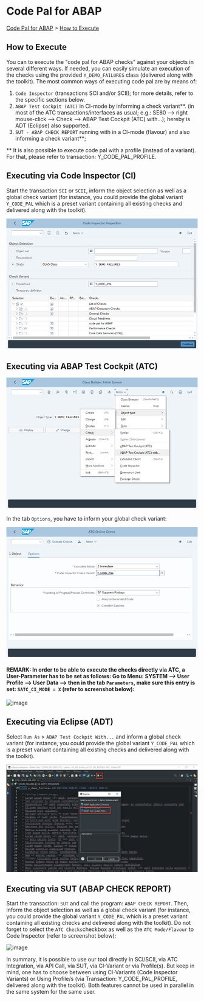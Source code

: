 # Code Pal for ABAP

[Code Pal for ABAP](../README.md) > [How to Execute](how-to-execute.md)

## How to Execute

You can to execute the "code pal for ABAP checks" against your objects in several different ways. If needed, you can easily simulate an execution of the checks using the provided `Y_DEMO_FAILURES` class (delivered along with the toolkit). The most common ways of executing code pal are by means of:

1. `Code Inspector` (transactions SCI and/or SCII); for more details, refer to the specific sections below.
2. `ABAP Test Cockpit (ATC)` in CI-mode by informing a check variant**. (in most of the ATC transactions/interfaces as usual; e.g.: SE80 --> right mouse-click --> Check --> ABAP Test Cockpit (ATC) with...); hereby is ADT (Eclipse) also supported.
3. `SUT - ABAP CHECK REPORT` running with in a CI-mode (flavour) and also informing a check variant**;  

** It is also possible to execute code pal with a profile (instead of a variant). For that, please refer to transaction: Y_CODE_PAL_PROFILE.

## Executing via Code Inspector (CI)

Start the transaction `SCI` or `SCII`, inform the object selection as well as a global check variant (for instance, you could provide the global variant `Y_CODE_PAL` which is a preset variant containing all existing checks and delivered along with the toolkit).

![code inspector execution](imgs/sap-gui-code-inspector.png)



## Executing via ABAP Test Cockpit (ATC)

![sap gui execution](imgs/execute-sap-gui.png)

In the tab `Options`, you have to inform your global check variant:  

![sap gui atc execution](imgs/sap-gui-atc.png)


#### REMARK: In order to be able to execute the checks directly via ATC, a User-Parameter has to be set as follows: Go to Menu: SYSTEM --> User Profile --> User Data --> then in the tab `Parameters`, make sure this entry is set: `SATC_CI_MODE = X` (refer to screenshot below):  

![image](https://user-images.githubusercontent.com/63100656/113266529-acd10180-92d5-11eb-80d9-c2717f0be1ca.png)




## Executing via Eclipse (ADT)

Select `Run As` > `ABAP Test Cockpit With...` and inform a global check variant (for instance, you could provide the global variant `Y_CODE_PAL` which is a preset variant containing all existing checks and delivered along with the toolkit).

![eclipse execution](imgs/execute-eclipse.png)




## Executing via SUT (ABAP CHECK REPORT)

Start the transaction: `SUT` and call the program: `ABAP CHECK REPORT`. Then, inform the object selection as well as a global check variant (for instance, you could provide the global variant `Y_CODE_PAL` which is a preset variant containing all existing checks and delivered along with the toolkit). Do not forget to select the `ATC Checks`checkbox as well as the `ATC Mode/Flavour` to Code Inspector (refer to screenshot below):


![image](https://user-images.githubusercontent.com/63100656/113267616-da6a7a80-92d6-11eb-803f-f6392d032c79.png)


In summary, it is possible to use our tool directly in SCI/SCII, via ATC Integration, via API Call, via SUT, via CI-Variant or via Profile(s). But keep in mind, one has to choose between using CI-Variants (Code Inspector Variants) or Using Profile/s (via Transaction: Y_CODE_PAL_PROFILE, delivered along with the toolkit). Both features cannot be used in parallel in the same system for the same user. 


